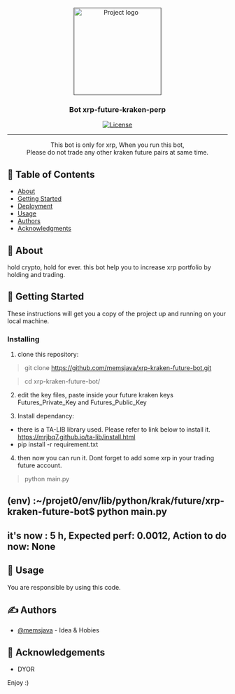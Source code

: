 <p align="center">
  <a href="" rel="noopener">
 <img width=200px height=200px src="https://cryptologos.cc/logos/xrp-xrp-logo.png?v=021" alt="Project logo"></a>
</p>

<h3 align="center">Bot xrp-future-kraken-perp</h3>

<div align="center">

[![License](https://img.shields.io/badge/license-MIT-blue.svg)](/LICENSE)

</div>

---

<p align="center">
    This bot is only for xrp, When you run this bot, 
    <br> 
    Please do not trade any other kraken future pairs at same time.
</p>

## 📝 Table of Contents

- [About](#about)
- [Getting Started](#getting_started)
- [Deployment](#deployment)
- [Usage](#usage)
- [Authors](#authors)
- [Acknowledgments](#acknowledgement)

## 🧐 About <a name = "about"></a>

hold crypto, hold for ever. this bot help you to increase xrp portfolio by holding and trading.

## 🏁 Getting Started <a name = "getting_started"></a>

These instructions will get you a copy of the project up and running on your local machine.

### Installing

1. clone this repository:

> git clone https://github.com/memsjava/xrp-kraken-future-bot.git

> cd xrp-kraken-future-bot/

2. edit the key files, paste inside your future kraken keys
Futures_Private_Key and Futures_Public_Key

3. Install dependancy:
- there is a TA-LIB library used. Please refer to link below to install it.
https://mrjbq7.github.io/ta-lib/install.html
- pip install -r requirement.txt

4. then now you can run it. Dont forget to add some xrp in your trading future account.

> python main.py

(env) :~/projet0/env/lib/python/krak/future/xrp-kraken-future-bot$ python main.py
---------
it's now : 5 h, Expected perf: 0.0012,  Action to do now: None
---------

## 🎈 Usage <a name="usage"></a>

You are responsible by using this code. 


## ✍️ Authors <a name = "authors"></a>

- [@memsjava](https://github.com/memsjava) - Idea & Hobies 


## 🎉 Acknowledgements <a name = "acknowledgement"></a>

- DYOR

Enjoy :)
